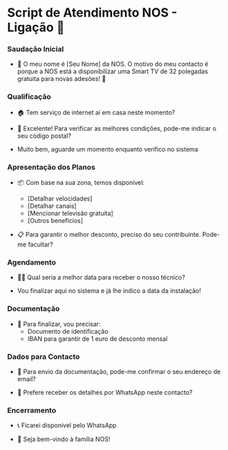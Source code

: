 # Script de Atendimento NOS - Ligação 📱 

### Saudação Inicial
- 🤝 O meu nome é [Seu Nome] da NOS. O motivo do meu contacto é porque a NOS está a disponibilizar uma Smart TV de 32 polegadas gratuita para novas adesões! 🎁

### Qualificação
- 🏠 Tem serviço de internet aí em casa neste momento?

- 📍 Excelente! Para verificar as melhores condições, pode-me indicar o seu código postal?

- Muito bem, aguarde um momento enquanto verifico no sistema

### Apresentação dos Planos
- 📦 Com base na sua zona, temos disponível:
  - [Detalhar velocidades]
  - [Detalhar canais]
  - [Mencionar televisão gratuita]
  - [Outros benefícios]

- 📋 Para garantir o melhor desconto, preciso do seu contribuinte. Pode-me facultar?

### Agendamento
- 👨‍🔧 Qual seria a melhor data para receber o nosso técnico?

- Vou finalizar aqui no sistema e já lhe indico a data da instalação!

### Documentação
- 📄 Para finalizar, vou precisar:
  - Documento de identificação
  - IBAN para garantir de 1 euro de desconto mensal
 
### Dados para Contacto
- 📧 Para envio da documentação, pode-me confirmar o seu endereço de email?

- 💬 Prefere receber os detalhes por WhatsApp neste contacto?

### Encerramento
- 📞 Ficarei disponível pelo WhatsApp

- 🎉 Seja bem-vindo à família NOS!
